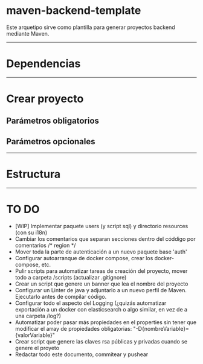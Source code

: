 # maven-backend-template

Este arquetipo sirve como plantilla para generar proyectos backend mediante Maven.

---

# Dependencias

---

# Crear proyecto

## Parámetros obligatorios

## Parámetros opcionales

---

# Estructura

---

# TO DO

<!--
Checklists
- [ ] Pending
- [x] Done
-->

- [WIP] Implementar paquete users (y script sql) y directorio resources (con su i18n)
- Cambiar los comentarios que separan secciones dentro del códdigo por comentarios /* region */
- Mover toda la parte de autenticación a un nuevo paquete base 'auth'
- Configurar autoarranque de docker compose, crear los docker-compose, etc.
- Pulir scripts para automatizar tareas de creación del proyecto, mover todo a carpeta /scripts (actualizar .gitignore)
- Crear un script que genere un banner que lea el nombre del proyecto
- Configurar un Linter de java y adjuntarlo a un nuevo perfil de Maven. Ejecutarlo antes de compilar código.
- Configurar todo el aspecto del Logging (¿quizás automatizar exportación a un docker con elasticsearch o algo similar,
  en vez de a una carpeta /log?)
- Automatizar poder pasar más propiedades en el properties sin tener que modificar el array de propiedades
  obligatorias: "-D{nombreVariable}={valorVariable}"
- Crear script que genere las claves rsa públicas y privadas cuando se genere el proyeto
- Redactar todo este documento, commitear y pushear 